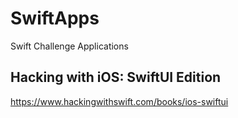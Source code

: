 # SwiftApps
Swift Challenge Applications


## Hacking with iOS: SwiftUI Edition
https://www.hackingwithswift.com/books/ios-swiftui